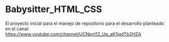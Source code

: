 # Babysitter_HTML_CSS
El proyecto inicial para el manejo de repositorio para el desarrollo planteado en el canal:  https://www.youtube.com/channel/UCNpnI12_Uq_aK1jqdTb2HZA
